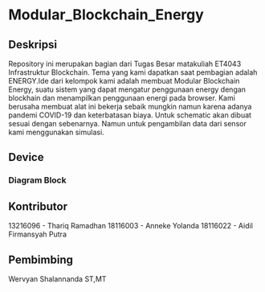 # Modular_Blockchain_Energy

## Deskripsi

Repository ini merupakan bagian dari Tugas Besar matakuliah ET4043 Infrastruktur Blockchain. Tema yang kami dapatkan saat pembagian adalah ENERGY.Ide dari kelompok kami adalah membuat Modular Blockchain Energy, suatu sistem yang dapat mengatur penggunaan energy dengan blockhain dan menampilkan penggunaan energi pada browser. Kami berusaha membuat alat ini bekerja sebaik mungkin namun karena adanya pandemi COVID-19 dan keterbatasan biaya. Untuk schematic akan dibuat sesuai dengan sebenarnya. Namun untuk pengambilan data dari sensor kami menggunakan simulasi.

## Device

### Diagram Block

## Kontributor
13216096 - Thariq Ramadhan
18116003 - Anneke Yolanda
18116022 - Aidil Firmansyah Putra

## Pembimbing
Wervyan Shalannanda ST,MT

